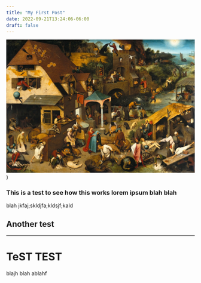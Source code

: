 ```yaml
---
title: "My First Post"
date: 2022-09-21T13:24:06-06:00
draft: false
---
```

![Image alt](/test-post-1.png) )

### This is a test to see how this works lorem ipsum blah blah 

blah jkfaj;skldjfa;kldsjf;kald

## Another test

***

# TeST TEST 

blajh blah ablahf 
